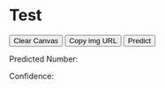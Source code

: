 # Test

<canvas id="canvas"></canvas>
<p>
  <button type="button" id="clear-button">Clear Canvas</button>
  <button type="button" id="imgulr-button">Copy img URL</button>
  <button type="button" id="predict-button">Predict</button>
</p>
<p>Predicted Number: <span id="predicted-number"></span></p>
<p>Confidence: <span id="confidence"></span></p>
<script src="https://cdn.jsdelivr.net/npm/@tensorflow/tfjs@2.0.0/dist/tf.min.js"></script>
<script>
  window.addEventListener("load", () => {
    //HTML elements
    const canvas = document.querySelector("#canvas");
    const context = canvas.getContext("2d");
    const clearButton = document.querySelector("#clear-button");
    const urlButton = document.querySelector("#imgulr-button");
    const predictButton = document.querySelector("#predict-button");
    
    //Loading model
    let model;
    (async function () {
      console.log("Loading model...");
      model = await tf.loadLayersModel("model/model.json");
      console.log("Model loaded...");
    })();
  
    canvas.height = 300;
    canvas.width = 300;

    context.fillStyle = "black";
    context.fillRect(0, 0, canvas.width, canvas.height);

    //variables
    let painting = false;

    function startPosition(e){
      painting = true;
      draw(e);
    }

    function finishPosition(){
      painting = false;
      context.beginPath();
    }
    
    function getMousePos(canvas, e) {
      var rect = canvas.getBoundingClientRect();
      return {
        x: e.clientX - rect.left,
        y: e.clientY - rect.top
      };
    }

    function draw(e){
      if (!painting) return;
      context.lineWidth = 20;
      context.lineCap = "round";
      context.strokeStyle = "white";
      
      var pos = getMousePos(canvas, e)

      context.lineTo(pos.x, pos.y);
      context.stroke();
    }

    function clearCanvas(){
      context.fillStyle = "black";
      context.fillRect(0, 0, canvas.width, canvas.height);
    }

    function copyURL(){
      var pngURL = canvas.toDataURL();
      var inputc = document.body.appendChild(document.createElement("input"));
      inputc.value = pngURL;
      inputc.focus();
      inputc.select();
      document.execCommand('copy');
      inputc.parentNode.removeChild(inputc);
    }
    
    function getImageTensor(canvas, height, width){
      const imageTensor = tf.div(tf.browser.fromPixels(canvas, 1).resizeBilinear([height,width]),tf.scalar(255));
      return imageTensor.reshape([1, height, width, 1]);
    }
  
    function getPrediction(){
      var imgTensor = getImageTensor(canvas, 28, 28);
      const prediction = model.predict(imgTensor);
      prediction.print(true);
      tf.argMax(prediction, 1).asScalar().print(true);
      tf.max(prediction, 1).asScalar().print(true);
    }

    //Event listeners
    canvas.addEventListener("mousedown", startPosition);
    canvas.addEventListener("mouseup", finishPosition);
    canvas.addEventListener("mousemove", draw);
    clearButton.addEventListener("click", clearCanvas);
    urlButton.addEventListener("click", copyURL);
    predictButton.addEventListener("click", getPrediction);
    
  });
</script>
